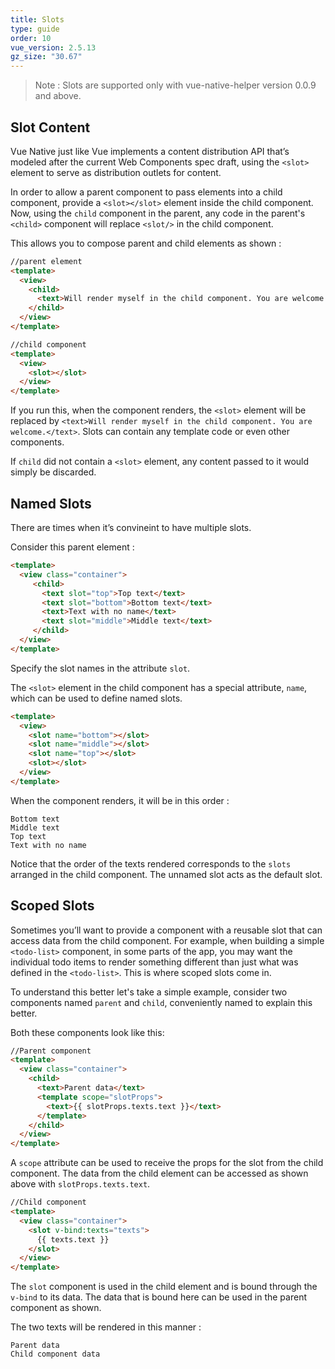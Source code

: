 ```yaml
---
title: Slots
type: guide
order: 10
vue_version: 2.5.13
gz_size: "30.67"
---
```


> Note : Slots are supported only with vue-native-helper version 0.0.9 and above.

## Slot Content

Vue Native just like Vue implements a content distribution API that’s modeled after the current Web Components spec draft, using the `<slot>` element to serve as distribution outlets for content.

In order to allow a parent component to pass elements into a child component, provide a `<slot></slot>` element inside the child component. Now, using the `child` component in the parent, any code in the parent's `<child>` component will replace `<slot/>` in the child component.

This allows you to compose parent and child elements as shown :

```html
//parent element
<template>
  <view>
    <child>
      <text>Will render myself in the child component. You are welcome.</text>
    </child>
  </view>
</template>
```

```html
//child component
<template>
  <view>
    <slot></slot>
  </view>
</template>
```

If you run this, when the component renders, the `<slot>` element will be replaced by `<text>Will render myself in the child component. You are welcome.</text>`. Slots can contain any template code or even other components.

If `child` did not contain a `<slot>` element, any content passed to it would simply be discarded.

## Named Slots

There are times when it’s convineint to have multiple slots.

Consider this parent element :

```html
<template>
  <view class="container">
     <child>
       <text slot="top">Top text</text>
       <text slot="bottom">Bottom text</text>
       <text>Text with no name</text>
       <text slot="middle">Middle text</text>
     </child>
  </view>
</template>
```

Specify the slot names in the attribute `slot`.

The `<slot>` element in the child component has a special attribute, `name`, which can be used to define named slots.

```html
<template>
  <view>
    <slot name="bottom"></slot>
    <slot name="middle"></slot>
    <slot name="top"></slot>
    <slot></slot>
  </view>
</template>
```

When the component renders, it will be in this order :

```
Bottom text
Middle text
Top text
Text with no name
```

Notice that the order of the texts rendered corresponds to the `slots` arranged in the child component. The unnamed slot acts as the default slot.

## Scoped Slots

Sometimes you’ll want to provide a component with a reusable slot that can access data from the child component. For example, when building a simple `<todo-list>` component, in some parts of the app, you may want the individual todo items to render something different than just what was defined in the `<todo-list>`. This is where scoped slots come in.

To understand this better let's take a simple example, consider two components named `parent` and `child`, conveniently named to explain this better.

Both these components look like this:

```html
//Parent component
<template>
  <view class="container">
    <child>
      <text>Parent data</text>
      <template scope="slotProps">
        <text>{{ slotProps.texts.text }}</text>
      </template>
    </child>  
  </view>
</template>
```

A `scope` attribute can be used to receive the props for the slot from the child component. The data from the child element can be accessed as shown above with `slotProps.texts.text`.

```html
//Child component
<template>
  <view class="container">
    <slot v-bind:texts="texts">
      {{ texts.text }}
    </slot>
  </view>
</template>
```

The `slot` component is used in the child element and is bound through the `v-bind` to its data. The data that is bound here can be used in the parent component as shown.

The two texts will be rendered in this manner :

```
Parent data
Child component data
```
